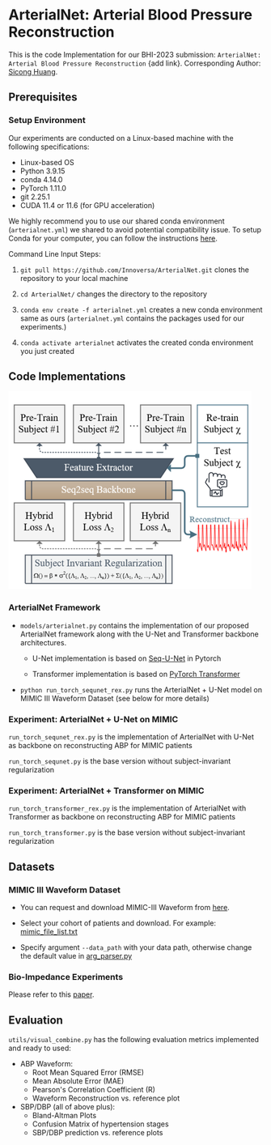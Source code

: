 # ArterialNet: Arterial Blood Pressure Reconstruction
This is the code Implementation for our BHI-2023 submission: `ArterialNet: Arterial Blood Pressure Reconstruction` {add link}. 
Corresponding Author: [Sicong Huang](mailto:siconghuang@tamu.edu).

## Prerequisites

### Setup Environment
Our experiments are conducted on a Linux-based machine with the following specifications:

* Linux-based OS 
* Python 3.9.15
* conda 4.14.0
* PyTorch 1.11.0
* git 2.25.1
* CUDA 11.4 or 11.6 (for GPU acceleration)

We highly recommend you to use our shared conda environment (`arterialnet.yml`) we shared to avoid potential compatibility issue. To setup Conda for your computer, you can follow the instructions [here](https://conda.io/projects/conda/en/latest/user-guide/install/index.html).


Command Line Input Steps: 

1. `git pull https://github.com/Innoversa/ArterialNet.git` clones the repository to your local machine

2. `cd ArterialNet/` changes the directory to the repository

3. `conda env create -f arterialnet.yml` creates a new conda environment same as ours (`arterialnet.yml` contains the packages used for our experiments.)

4. `conda activate arterialnet` activates the created conda environment you just created

## Code Implementations

![Visual of ArterialNet Framework](figures/arterialnet-small.png)

### ArterialNet Framework

* `models/arterialnet.py` contains the implementation of our proposed ArterialNet framework along with the U-Net and Transformer backbone architectures.
    * U-Net implementation is based on [Seq-U-Net](https://github.com/f90/Seq-U-Net) in Pytorch
    
    * Transformer implementation is based on [PyTorch Transformer](https://pytorch.org/docs/stable/generated/torch.nn.Transformer.html)

* `python run_torch_sequnet_rex.py` runs the ArterialNet + U-Net model on MIMIC III Waveform Dataset (see below for more details)

### Experiment: ArterialNet + U-Net on MIMIC 
`run_torch_sequnet_rex.py` is the implementation of ArterialNet with U-Net as backbone on reconstructing ABP for MIMIC patients

`run_torch_sequnet.py` is the base version without subject-invariant regularization 
### Experiment: ArterialNet + Transformer on MIMIC 
`run_torch_transformer_rex.py` is the implementation of ArterialNet with Transformer as backbone on reconstructing ABP for MIMIC patients

`run_torch_transformer.py` is the base version without subject-invariant regularization 

## Datasets

### MIMIC III Waveform Dataset


* You can request and download MIMIC-III Waveform from [here](https://physionet.org/content/mimiciii/1.4/).

* Select your cohort of patients and download. For example:  [mimic_file_list.txt](utils/mimic_file_list.txt)

* Specify argument `--data_path` with your data path, otherwise change the default value in [arg_parser.py](utils/arg_parser.py)


### Bio-Impedance Experiments 

Please refer to this [paper](https://ieeexplore.ieee.org/document/8863984). 

## Evaluation

`utils/visual_combine.py` has the following evaluation metrics implemented and ready to used:

* ABP Waveform: 
    * Root Mean Squared Error (RMSE)
    * Mean Absolute Error (MAE)
    * Pearson's Correlation Coefficient (R)
    * Waveform Reconstruction vs. reference plot
* SBP/DBP (all of above plus):
    * Bland-Altman Plots
    * Confusion Matrix of hypertension stages 
    * SBP/DBP prediction vs. reference plots
